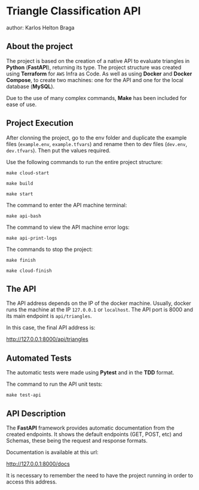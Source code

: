 # Triangle Classification API

author: Karlos Helton Braga


## About the project

The project is based on the creation of a native API to evaluate triangles in **Python** (**FastAPI**), returning its type. The project structure was created using **Terraform** for `AWS` Infra as Code. As well as using **Docker** and **Docker Compose**, to create two machines: one for the API and one for the local database (**MySQL**).

Due to the use of many complex commands, **Make** has been included for ease of use. 


## Project Execution

After clonning the project, go to the env folder and duplicate the example files (`example.env`, `example.tfvars`) and rename then to dev files (`dev.env`, `dev.tfvars`). Then put the values required.

Use the following commands to run the entire project structure:

```
make cloud-start
```

```
make build
```

```
make start
```

The command to enter the API machine terminal:

```
make api-bash
```

The command to view the API machine error logs:

```
make api-print-logs
```

The commands to stop the project:

```
make finish
```

```
make cloud-finish
```


## The API

The API address depends on the IP of the docker machine. Usually, docker runs the machine at the IP `127.0.0.1` or `localhost`. The API port is 8000 and its main endpoint is `api/triangles`.

In this case, the final API address is: 

http://127.0.0.1:8000/api/triangles


## Automated Tests

The automatic tests were made using **Pytest** and in the **TDD** format.

The command to run the API unit tests:

```
make test-api
```


## API Description

The **FastAPI** framework provides automatic documentation from the created endpoints. It shows the default endpoints (GET, POST, etc) and Schemas, these being the request and response formats.

Documentation is available at this url:

http://127.0.0.1:8000/docs

It is necessary to remember the need to have the project running in order to access this address.
